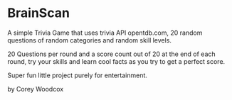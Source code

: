 # BrainScan
A simple Trivia Game that uses trivia API opentdb.com, 20 random questions of random categories and random skill levels.

20 Questions per round and a score count out of 20 at the end of each round, try your skills and learn cool facts as you try to get a perfect score.

Super fun little project purely for entertainment.

by Corey Woodcox
